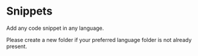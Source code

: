 # Snippets
Add any code snippet in any language.

Please create a new folder if your preferred language folder is not already present.


